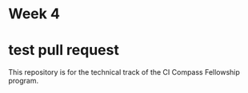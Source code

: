 Week 4
======
# test pull request
This repository is for the technical track of the CI Compass Fellowship program.

